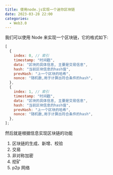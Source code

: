 ```yaml
---
title: 使用node.js实现一个迷你区块链
date: 2023-03-28 22:00
categories:
  - Web3.0
---
```


我们可以使用 Node 来实现一个区块链，它的格式如下:

```js
[
  {
    index: 0, // 索引
    timestamp: "时间戳",
    data: "区块的具体信息, 主要是交易信息",
    hash: "当前区块信息的hash值",
    prevHash: "上一个区块的哈希",
    nonce: "随机数,用于计算出符合条件的hash",
  },
  {
    index: 1, // 索引
    timestamp: "时间戳",
    data: "区块的具体信息, 主要是交易信息",
    hash: "当前区块信息的hash值",
    prevHash: "上一个区块的哈希",
    nonce: "随机数,用于计算出符合条件的hash",
  },
];
```

然后就是根据信息实现区块链的功能

1. 区块链的生成、新增、校验
2. 交易
3. 非对称加密
4. 挖矿
5. p2p 网络
